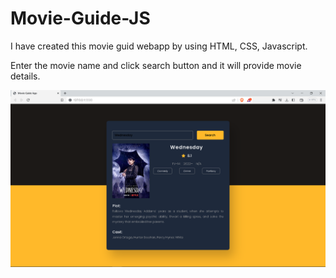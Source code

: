 # Movie-Guide-JS

I have created this movie guid webapp by using HTML, CSS, Javascript.

Enter the movie name and click search button and it will provide movie details.

![Screenshot](demo.png)
